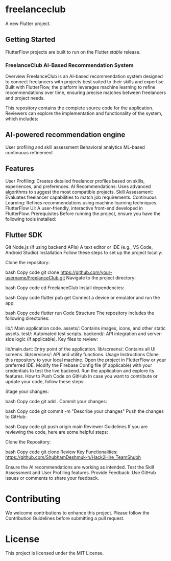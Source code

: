 # freelanceclub

A new Flutter project.

## Getting Started

FlutterFlow projects are built to run on the Flutter _stable_ release.


### FreelanceClub AI-Based Recommendation System
Overview
FreelanceClub is an AI-based recommendation system designed to connect freelancers with projects best suited to their skills and expertise. Built with FlutterFlow, the platform leverages machine learning to refine recommendations over time, ensuring precise matches between freelancers and project needs.

This repository contains the complete source code for the application. Reviewers can explore the implementation and functionality of the system, which includes:

## AI-powered recommendation engine
User profiling and skill assessment
Behavioral analytics
ML-based continuous refinement
## Features
User Profiling: Creates detailed freelancer profiles based on skills, experiences, and preferences.
AI Recommendations: Uses advanced algorithms to suggest the most compatible projects.
Skill Assessment: Evaluates freelancer capabilities to match job requirements.
Continuous Learning: Refines recommendations using machine learning techniques.
FlutterFlow UI: A user-friendly, interactive front-end developed in FlutterFlow.
Prerequisites
Before running the project, ensure you have the following tools installed:

## Flutter SDK
Git
Node.js (if using backend APIs)
A text editor or IDE (e.g., VS Code, Android Studio)
Installation
Follow these steps to set up the project locally:

Clone the repository:

bash
Copy code
git clone https://github.com/your-username/FreelanceClub.git
Navigate to the project directory:

bash
Copy code
cd FreelanceClub
Install dependencies:

bash
Copy code
flutter pub get
Connect a device or emulator and run the app:

bash
Copy code
flutter run
Code Structure
The repository includes the following directories:

lib/: Main application code.
assets/: Contains images, icons, and other static assets.
test/: Automated test scripts.
backend/: API integration and server-side logic (if applicable).
Key files to review:

lib/main.dart: Entry point of the application.
lib/screens/: Contains all UI screens.
lib/services/: API and utility functions.
Usage Instructions
Clone this repository to your local machine.
Open the project in FlutterFlow or your preferred IDE.
Modify the Firebase Config file (if applicable) with your credentials to test the live backend.
Run the application and explore its features.
How to Push Code on GitHub
In case you want to contribute or update your code, follow these steps:

Stage your changes:

bash
Copy code
git add .
Commit your changes:

bash
Copy code
git commit -m "Describe your changes"
Push the changes to GitHub:

bash
Copy code
git push origin main
Reviewer Guidelines
If you are reviewing the code, here are some helpful steps:

Clone the Repository:

bash
Copy code
git clone 
Review Key Functionalities: https://github.com/ShubhamDeshmuk-h/Hack2Hire_TeamShubh

Ensure the AI recommendations are working as intended.
Test the Skill Assessment and User Profiling features.
Provide Feedback: Use GitHub issues or comments to share your feedback.

# Contributing
We welcome contributions to enhance this project. Please follow the Contribution Guidelines before submitting a pull request.

# License
This project is licensed under the MIT License.

